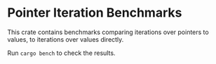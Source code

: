 # Pointer Iteration Benchmarks
This crate contains benchmarks comparing iterations over pointers to values, to
iterations over values directly.

Run `cargo bench` to check the results.
